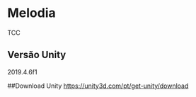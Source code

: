 # Melodia
 TCC
 
## Versão Unity
 2019.4.6f1

##Download Unity
https://unity3d.com/pt/get-unity/download
